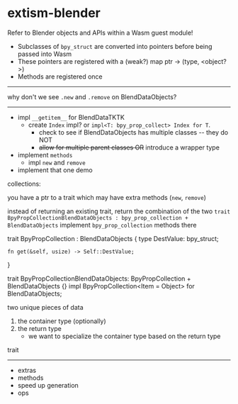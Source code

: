 # extism-blender

Refer to Blender objects and APIs within a Wasm guest module!

- Subclasses of `bpy_struct` are converted into pointers before being
  passed into Wasm
- These pointers are registered with a (weak?) map
    ptr -> (type, <object?>)
- Methods are registered once

---

why don't we see `.new` and `.remove` on BlendDataObjects?

---

- impl `__getitem__` for BlendDataTKTK
    - create `Index` impl? or `impl<T: bpy_prop_collect> Index for T`.
        - check to see if BlendDataObjects has multiple classes -- they do NOT
        - ~~allow for multiple parent classes OR~~ introduce a wrapper type
- implement `methods`
    - impl `new` and `remove`
- implement that one demo


collections:

you have a ptr to a trait
    which may have extra methods (`new`, `remove`)


instead of returning an existing trait, return the combination of the two `trait BpyPropCollectionBlendDataObjects : bpy_prop_collection + BlendDataObjects`
implement `bpy_prop_collection` methods there


trait BpyPropCollection : BlendDataObjects {
    type DestValue: bpy_struct;

    fn get(&self, usize) -> Self::DestValue;
}

trait BpyPropCollectionBlendDataObjects: BpyPropCollection + BlendDataObjects {}
impl BpyPropCollection<Item = Object> for BlendDataObjects;

two unique pieces of data
1. the container type (optionally)
2. the return type
    - we want to specialize the container type based on the return type

trait

----

- extras
- methods
- speed up generation
- ops



